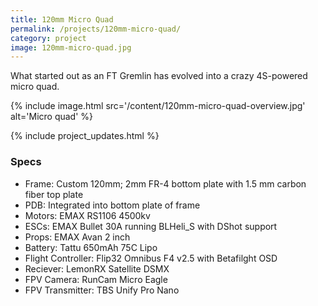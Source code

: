 ```yaml
---
title: 120mm Micro Quad
permalink: /projects/120mm-micro-quad/
category: project
image: 120mm-micro-quad.jpg
---
```


What started out as an FT Gremlin has evolved into a crazy 4S-powered micro quad.

{% include image.html src='/content/120mm-micro-quad-overview.jpg' alt='Micro quad' %}

{% include project_updates.html %}

### Specs

* Frame: Custom 120mm; 2mm FR-4 bottom plate with 1.5 mm carbon fiber top plate
* PDB: Integrated into bottom plate of frame
* Motors: EMAX RS1106 4500kv
* ESCs: EMAX Bullet 30A running BLHeli_S with DShot support
* Props: EMAX Avan 2 inch
* Battery: Tattu 650mAh 75C Lipo
* Flight Controller: Flip32 Omnibus F4 v2.5 with Betafilght OSD
* Reciever: LemonRX Satellite DSMX
* FPV Camera: RunCam Micro Eagle
* FPV Transmitter: TBS Unify Pro Nano

